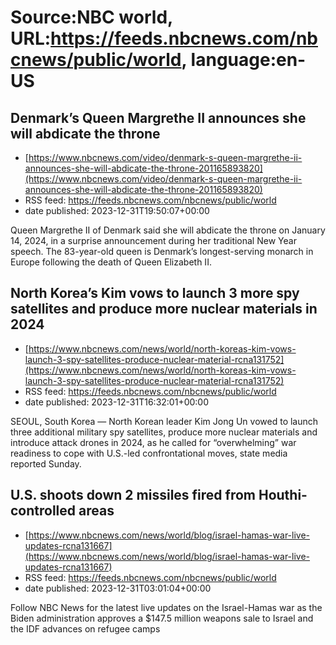 # Source:NBC world, URL:https://feeds.nbcnews.com/nbcnews/public/world, language:en-US

## Denmark’s Queen Margrethe II announces she will abdicate the throne
 - [https://www.nbcnews.com/video/denmark-s-queen-margrethe-ii-announces-she-will-abdicate-the-throne-201165893820](https://www.nbcnews.com/video/denmark-s-queen-margrethe-ii-announces-she-will-abdicate-the-throne-201165893820)
 - RSS feed: https://feeds.nbcnews.com/nbcnews/public/world
 - date published: 2023-12-31T19:50:07+00:00

Queen Margrethe II of Denmark said she will abdicate the throne on January 14, 2024, in a surprise announcement during her traditional New Year speech. The 83-year-old queen is Denmark’s longest-serving monarch in Europe following the death of Queen Elizabeth II.

## North Korea’s Kim vows to launch 3 more spy satellites and produce more nuclear materials in 2024
 - [https://www.nbcnews.com/news/world/north-koreas-kim-vows-launch-3-spy-satellites-produce-nuclear-material-rcna131752](https://www.nbcnews.com/news/world/north-koreas-kim-vows-launch-3-spy-satellites-produce-nuclear-material-rcna131752)
 - RSS feed: https://feeds.nbcnews.com/nbcnews/public/world
 - date published: 2023-12-31T16:32:01+00:00

SEOUL, South Korea — North Korean leader Kim Jong Un vowed to launch three additional military spy satellites, produce more nuclear materials and introduce attack drones in 2024, as he called for “overwhelming” war readiness to cope with U.S.-led confrontational moves, state media reported Sunday.

## U.S. shoots down 2 missiles fired from Houthi-controlled areas
 - [https://www.nbcnews.com/news/world/blog/israel-hamas-war-live-updates-rcna131667](https://www.nbcnews.com/news/world/blog/israel-hamas-war-live-updates-rcna131667)
 - RSS feed: https://feeds.nbcnews.com/nbcnews/public/world
 - date published: 2023-12-31T03:01:04+00:00

Follow NBC News for the latest live updates on the Israel-Hamas war as the Biden administration approves a $147.5 million weapons sale to Israel and the IDF advances on refugee camps

